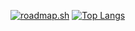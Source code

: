 <a href="https://roadmap.sh"><img src="https://api.roadmap.sh/v1-badge/tall/656342005145316d2573d394?variant=dark" alt="roadmap.sh"/></a>
[![Top Langs](https://github-readme-stats.vercel.app/api/top-langs/?username=VoidTsundere&title_color=ffffff)](https://github.com/anuraghazra/github-readme-stats)

<!--
**VoidTsundere/VoidTsundere** is a ✨ _special_ ✨ repository because its `README.md` (this file) appears on your GitHub profile.

Here are some ideas to get you started:

- 🔭 I’m currently working on ...
- 🌱 I’m currently learning ...
- 👯 I’m looking to collaborate on ...
- 🤔 I’m looking for help with ...
- 💬 Ask me about ...
- 📫 How to reach me: ...
- 😄 Pronouns: ...
- ⚡ Fun fact: ...
-->
